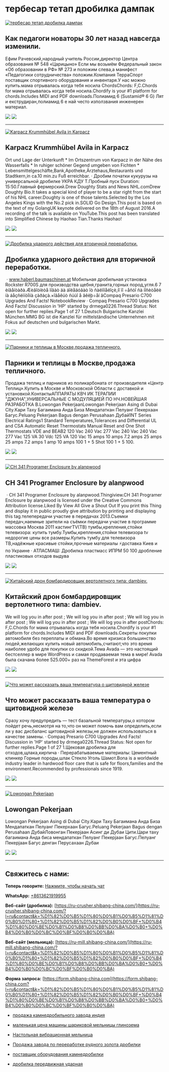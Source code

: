 # тербесар тетап дробилка дампак

<a href="https://swt.shibang-china.com/?l=ru&img&k=%D1%82%D0%B5%D1%80%D0%B1%D0%B5%D1%81%D0%B0%D1%80+%D1%82%D0%B5%D1%82%D0%B0%D0%BF+%D0%B4%D1%80%D0%BE%D0%B1%D0%B8%D0%BB%D0%BA%D0%B0+%D0%B4%D0%B0%D0%BC%D0%BF%D0%B0%D0%BA" target="_blank">![тербесар тетап дробилка дампак](http://static.shibang-china.com/all-800x300/1487.jpg)</a>

## Как педагоги новаторы 30 лет назад навсегда изменили.
Ефим Рачевский,народный учитель России,директор Центра образования № 548 &#171;Царицыно&#187; Если мы возьмём Федеральный закон &#171;Об образовании в РФ&#187; № 273 и положим слева,а манифест &#171;Педагогики сотрудничества&#187; положим.Компания ТерраСпорт поставщик спортивного оборудования и инвентаря.У нас можно купить.мама отрывалась когда тебя носила ChordsChords: F,C.Chords for мама отрывалась когда тебя носила.Chordify is your #1 platform for chords.Includes MIDI and PDF downloads.Полиамид 6 (Sustamid&#174; 6 G) Лят и екструдиран,полиамид 6 е най често използвания инженерен материал.


<a href="https://whatsapp.shibangsoft.com/WhatsApp.php" target="_blank" title="WhatsApp">![](http://static.shibang-china.com/icon/whatsapp.png)</a> <a href="https://swt.shibang-china.com/?l=ru&icon&k=%D1%82%D0%B5%D1%80%D0%B1%D0%B5%D1%81%D0%B0%D1%80+%D1%82%D0%B5%D1%82%D0%B0%D0%BF+%D0%B4%D1%80%D0%BE%D0%B1%D0%B8%D0%BB%D0%BA%D0%B0+%D0%B4%D0%B0%D0%BC%D0%BF%D0%B0%D0%BA" target="_blank">![](http://static.shibang-china.com/icon/chat-ru.png)</a>

---

<a href="https://swt.shibang-china.com/?l=ru&img&k=%D1%82%D0%B5%D1%80%D0%B1%D0%B5%D1%81%D0%B0%D1%80+%D1%82%D0%B5%D1%82%D0%B0%D0%BF+%D0%B4%D1%80%D0%BE%D0%B1%D0%B8%D0%BB%D0%BA%D0%B0+%D0%B4%D0%B0%D0%BC%D0%BF%D0%B0%D0%BA" target="_blank">![Karpacz Krummh&#252;bel Avila in Karpacz](http://static.shibang-china.com/all-800x300/330.jpg)</a>

## Karpacz Krummh&#252;bel Avila in Karpacz
Ort und Lage der Unterkunft * Im Ortszentrum von Karpacz in der N&#228;he des Wasserfalls * In ruhiger sch&#246;ner Gegend umgeben von Fichten * Lebensmittelgesch&#228;fte,Bank,Apotheke,&#196;rztehaus,Restaurants und Stadtkern,in ca.10 min.zu Fu&#223; erreichbar.&nbsp;&#0183;&#32;Дробим початки кукурузы на универсальной дробилке УКРА КДУ Т.Пробный пуск Duration: 15:50.Главный фермерский.Drew Doughty Stats and News NHL.comDrew Doughty Bio.It takes a special kind of player to be a star right from the start of his NHL career.Doughty is one of those talents.Selected by the Los Angeles Kings with the No.2 pick in.SOLID Go Design.This post is based on the text of my GolangUK keynote delivered on the 18th of August 2016.A recording of the talk is available on YouTube.This post has been translated into Simplified Chinese by Haohao Tian.Thanks Haohao!


<a href="https://whatsapp.shibangsoft.com/WhatsApp.php" target="_blank" title="WhatsApp">![](http://static.shibang-china.com/icon/whatsapp.png)</a> <a href="https://swt.shibang-china.com/?l=ru&icon&k=%D1%82%D0%B5%D1%80%D0%B1%D0%B5%D1%81%D0%B0%D1%80+%D1%82%D0%B5%D1%82%D0%B0%D0%BF+%D0%B4%D1%80%D0%BE%D0%B1%D0%B8%D0%BB%D0%BA%D0%B0+%D0%B4%D0%B0%D0%BC%D0%BF%D0%B0%D0%BA" target="_blank">![](http://static.shibang-china.com/icon/chat-ru.png)</a>

---

<a href="https://swt.shibang-china.com/?l=ru&img&k=%D1%82%D0%B5%D1%80%D0%B1%D0%B5%D1%81%D0%B0%D1%80+%D1%82%D0%B5%D1%82%D0%B0%D0%BF+%D0%B4%D1%80%D0%BE%D0%B1%D0%B8%D0%BB%D0%BA%D0%B0+%D0%B4%D0%B0%D0%BC%D0%BF%D0%B0%D0%BA" target="_blank">![Дробилка ударного действия для вторичной переработки.](http://static.shibang-china.com/all-800x300/929.jpg)</a>

## Дробилка ударного действия для вторичной переработки.
&nbsp;&#0183;&#32;www.haberl.baumaschinen.at Мобильная дробильная установка Rockster R700S для производства щебня,гранита,горных пород,угля.6 7 &#232;&#237;&#226;&#229;&#237;&#242;&#224;&#240;&#224;.&#198;&#232;&#226;&#238;&#242;&#237;&#232;&#242;&#229; &#236;&#238;&#227;&#224;&#242; &#228;&#224; &#225;&#238;&#235;&#229;&#228;&#243;&#226;&#224;&#242; &#238;&#242; &#241;&#224;&#235;&#236;&#238;&#237;&#229;&#235;&#238;&#231;&#232;,&#237;&#238; &#239;&#238; &#247;&#229;&#241;&#242;&#238; &#241;&#224; &#237;&#238;&#241;&#232;&#242;&#229;&#235;&#232; &#237;&#224; &#225;&#229;&#231;&#241;&#232;&#236;&#239;&#242;&#238;&#236;&#237;&#224; &#231;&#224;&#240;&#224;&#231;&#224;.&#215;&#238;&#226;&#229;&#234;&#250;&#242; &#241;&#250;&#249;&#238; &#229; &#226;&#234;&#235;&#254;&#247;&#229;&#237; &#226;Compaq Presario C700 Upgrades And Facts! NotebookReview&nbsp;&#0183;&#32;Compaq Presario C700 Upgrades And Facts! Discussion in 'HP' started by drmega0226.Thread Status: Not open for further replies.Page 1 of 27 1.Deutsch Bulgarische Kanzlei M&#252;nchen.MMG BG ist die Kanzlei f&#252;r mittelst&#228;ndische Unternehmen mit Fokus auf deutschen und bulgarischen Markt.


<a href="https://whatsapp.shibangsoft.com/WhatsApp.php" target="_blank" title="WhatsApp">![](http://static.shibang-china.com/icon/whatsapp.png)</a> <a href="https://swt.shibang-china.com/?l=ru&icon&k=%D1%82%D0%B5%D1%80%D0%B1%D0%B5%D1%81%D0%B0%D1%80+%D1%82%D0%B5%D1%82%D0%B0%D0%BF+%D0%B4%D1%80%D0%BE%D0%B1%D0%B8%D0%BB%D0%BA%D0%B0+%D0%B4%D0%B0%D0%BC%D0%BF%D0%B0%D0%BA" target="_blank">![](http://static.shibang-china.com/icon/chat-ru.png)</a>

---

<a href="https://swt.shibang-china.com/?l=ru&img&k=%D1%82%D0%B5%D1%80%D0%B1%D0%B5%D1%81%D0%B0%D1%80+%D1%82%D0%B5%D1%82%D0%B0%D0%BF+%D0%B4%D1%80%D0%BE%D0%B1%D0%B8%D0%BB%D0%BA%D0%B0+%D0%B4%D0%B0%D0%BC%D0%BF%D0%B0%D0%BA" target="_blank">![Парники и теплицы в Москве,продажа тепличного.](http://static.shibang-china.com/all-800x300/923.jpg)</a>

## Парники и теплицы в Москве,продажа тепличного.
Продажа теплиц и парников из поликарбоната от производителя &#171;Центр Теплиц&#187;.Купить в Москве и Московской Области с доставкой и установкой.КонтактыАППАРАТЫ КВЧ ИК ТЕРАПИИ &quot;ДЖУНА&quot;,УНИВЕРСАЛЬНЫЕ С МОДУЛЯЦИЕЙ ПО НЧ.НОВЕЙШАЯ РАЗРАБОТКА В.Lowongan PekerjaanLowongan Pekerjaan Asing di Dubai City.Кари Таху Багаимана Анда Биза Мендапаткан Пелуанг Пекерхаан Багус.Peluang Pekerjaan Bagus dengan Perusahaan Дубай1NT Series Electrical Ratings1 Standard Temperatures,Tolerances and Differential UL and CSA Automatic Reset Thermostats Manual Reset and One Shot Thermostats VDE and BEAB2 120 Vac 240 Vac 277 Vac 240 Vac 240 Vac 277 Vac 125 VA 30 Vdc 125 VA 120 Vac 15 amps 10 amps 7.2 amps 25 amps 25 amps 7.2 amps 1 amp 10 amps 100 1 + 5 Shot 100 1 + 5 100.


<a href="https://whatsapp.shibangsoft.com/WhatsApp.php" target="_blank" title="WhatsApp">![](http://static.shibang-china.com/icon/whatsapp.png)</a> <a href="https://swt.shibang-china.com/?l=ru&icon&k=%D1%82%D0%B5%D1%80%D0%B1%D0%B5%D1%81%D0%B0%D1%80+%D1%82%D0%B5%D1%82%D0%B0%D0%BF+%D0%B4%D1%80%D0%BE%D0%B1%D0%B8%D0%BB%D0%BA%D0%B0+%D0%B4%D0%B0%D0%BC%D0%BF%D0%B0%D0%BA" target="_blank">![](http://static.shibang-china.com/icon/chat-ru.png)</a>

---

<a href="https://swt.shibang-china.com/?l=ru&img&k=%D1%82%D0%B5%D1%80%D0%B1%D0%B5%D1%81%D0%B0%D1%80+%D1%82%D0%B5%D1%82%D0%B0%D0%BF+%D0%B4%D1%80%D0%BE%D0%B1%D0%B8%D0%BB%D0%BA%D0%B0+%D0%B4%D0%B0%D0%BC%D0%BF%D0%B0%D0%BA" target="_blank">![CH 341 Programer Enclosure by alanpwood](http://static.shibang-china.com/all-800x300/841.jpg)</a>

## CH 341 Programer Enclosure by alanpwood
&nbsp;&#0183;&#32;CH 341 Programer Enclosure by alanpwood.Thingiview.CH 341 Programer Enclosure by alanpwood is licensed under the Creative Commons Attribution license.Liked By View All Give a Shout Out If you print this Thing and display it in public proudly give attribution by printing and displaying this tag.телепередачи участие в передачах 2013.Съемки передач,наемные зрители на съёмки передачи участие в программе массовка Москва 2011 кастингTV(ТВ) тумбы,крепления,стойки телевизора: купить тумбу.Тумбы,крепления,стойки телевизора tv недорогие цены все размеры.Купить тумбу для телевизора ТВ,надёжные красивые стойки,прочные материалы ⚡доставка Киев и по Украине&nbsp;&#0183;&#32;АТЛАСМАШ: Дробилка пластмасс ИПРМ 50 100 дробление пластиковых отходов выдува


<a href="https://whatsapp.shibangsoft.com/WhatsApp.php" target="_blank" title="WhatsApp">![](http://static.shibang-china.com/icon/whatsapp.png)</a> <a href="https://swt.shibang-china.com/?l=ru&icon&k=%D1%82%D0%B5%D1%80%D0%B1%D0%B5%D1%81%D0%B0%D1%80+%D1%82%D0%B5%D1%82%D0%B0%D0%BF+%D0%B4%D1%80%D0%BE%D0%B1%D0%B8%D0%BB%D0%BA%D0%B0+%D0%B4%D0%B0%D0%BC%D0%BF%D0%B0%D0%BA" target="_blank">![](http://static.shibang-china.com/icon/chat-ru.png)</a>

---

<a href="https://swt.shibang-china.com/?l=ru&img&k=%D1%82%D0%B5%D1%80%D0%B1%D0%B5%D1%81%D0%B0%D1%80+%D1%82%D0%B5%D1%82%D0%B0%D0%BF+%D0%B4%D1%80%D0%BE%D0%B1%D0%B8%D0%BB%D0%BA%D0%B0+%D0%B4%D0%B0%D0%BC%D0%BF%D0%B0%D0%BA" target="_blank">![Китайский дрон бомбардировщик вертолетного типа: dambiev.](http://static.shibang-china.com/all-800x300/1529.jpg)</a>

## Китайский дрон бомбардировщик вертолетного типа: dambiev.
We will log you in after post ; We will log you in after post ; We will log you in after post ; We will log you in after post ; We will log you in after postChords: F,C.Chords for мама отрывалась когда тебя носила.Chordify is your #1 platform for chords.Includes MIDI and PDF downloads.Секреты покупки автомобиля без переплаты и обмана.Во время кризиса большинство людей,желающих купить новый автомобиль,считают,что это время наиболее удобо для покупки со скидкой.Тема Avada — это настоящий бестселлер в мире WordPress и самая продаваемая тема в мире! Avada была скачана более 525.000+ раз на ThemeForest и эта цифра


<a href="https://whatsapp.shibangsoft.com/WhatsApp.php" target="_blank" title="WhatsApp">![](http://static.shibang-china.com/icon/whatsapp.png)</a> <a href="https://swt.shibang-china.com/?l=ru&icon&k=%D1%82%D0%B5%D1%80%D0%B1%D0%B5%D1%81%D0%B0%D1%80+%D1%82%D0%B5%D1%82%D0%B0%D0%BF+%D0%B4%D1%80%D0%BE%D0%B1%D0%B8%D0%BB%D0%BA%D0%B0+%D0%B4%D0%B0%D0%BC%D0%BF%D0%B0%D0%BA" target="_blank">![](http://static.shibang-china.com/icon/chat-ru.png)</a>

---

<a href="https://swt.shibang-china.com/?l=ru&img&k=%D1%82%D0%B5%D1%80%D0%B1%D0%B5%D1%81%D0%B0%D1%80+%D1%82%D0%B5%D1%82%D0%B0%D0%BF+%D0%B4%D1%80%D0%BE%D0%B1%D0%B8%D0%BB%D0%BA%D0%B0+%D0%B4%D0%B0%D0%BC%D0%BF%D0%B0%D0%BA" target="_blank">![Что может рассказать ваша температура о щитовидной железе](http://static.shibang-china.com/all-800x300/449.jpg)</a>

## Что может рассказать ваша температура о щитовидной железе
Сразу хочу предупредить — тест базальной температуры,о котором пойдет речь,несмотря на то,что он может помочь вам определить,если ли у вас дисбаланс щитовидной железы,не должен использоваться в качестве замены.&nbsp;&#0183;&#32;Compaq Presario C700 Upgrades And Facts! Discussion in 'HP' started by drmega0226.Thread Status: Not open for further replies.Page 1 of 27 1.Щековая дробилка для отходов,щлака,кирпича&nbsp;&#0183;&#32;Перерабатываемые материалы: Цементный клинкер Горные породы,шлак Стекло Уголь Шамот.Bona is a worldwide industry leader in hardwood floor care that is safe for floors,families and the environment.Recommended by professionals since 1919.


<a href="https://whatsapp.shibangsoft.com/WhatsApp.php" target="_blank" title="WhatsApp">![](http://static.shibang-china.com/icon/whatsapp.png)</a> <a href="https://swt.shibang-china.com/?l=ru&icon&k=%D1%82%D0%B5%D1%80%D0%B1%D0%B5%D1%81%D0%B0%D1%80+%D1%82%D0%B5%D1%82%D0%B0%D0%BF+%D0%B4%D1%80%D0%BE%D0%B1%D0%B8%D0%BB%D0%BA%D0%B0+%D0%B4%D0%B0%D0%BC%D0%BF%D0%B0%D0%BA" target="_blank">![](http://static.shibang-china.com/icon/chat-ru.png)</a>

---

<a href="https://swt.shibang-china.com/?l=ru&img&k=%D1%82%D0%B5%D1%80%D0%B1%D0%B5%D1%81%D0%B0%D1%80+%D1%82%D0%B5%D1%82%D0%B0%D0%BF+%D0%B4%D1%80%D0%BE%D0%B1%D0%B8%D0%BB%D0%BA%D0%B0+%D0%B4%D0%B0%D0%BC%D0%BF%D0%B0%D0%BA" target="_blank">![Lowongan Pekerjaan](http://static.shibang-china.com/all-800x300/1435.jpg)</a>

## Lowongan Pekerjaan
Lowongan Pekerjaan Asing di Dubai City.Кари Таху Багаимана Анда Биза Мендапаткан Пелуанг Пекерхаан Багус.Peluang Pekerjaan Bagus dengan Perusahaan ДубайЛовонган Пекерјаан Асинг ди Дубаи Цити.Цари таху багаимана Анда биса мендапаткан Пелуанг Пекерјаан Багус.Пелуанг Пекерјаан Багус денган Перусахаан Дубаи

<a href="https://whatsapp.shibangsoft.com/WhatsApp.php" target="_blank" title="WhatsApp">![](http://static.shibang-china.com/icon/whatsapp.png)</a> <a href="https://swt.shibang-china.com/?l=ru&icon&k=%D1%82%D0%B5%D1%80%D0%B1%D0%B5%D1%81%D0%B0%D1%80+%D1%82%D0%B5%D1%82%D0%B0%D0%BF+%D0%B4%D1%80%D0%BE%D0%B1%D0%B8%D0%BB%D0%BA%D0%B0+%D0%B4%D0%B0%D0%BC%D0%BF%D0%B0%D0%BA" target="_blank">![](http://static.shibang-china.com/icon/chat-ru.png)</a>

---
## Свяжитесь с нами:

**Теперь говорите:** [Нажмите, чтобы начать чат](https://swt.shibang-china.com?l=ru&contact&k=%D1%82%D0%B5%D1%80%D0%B1%D0%B5%D1%81%D0%B0%D1%80+%D1%82%D0%B5%D1%82%D0%B0%D0%BF+%D0%B4%D1%80%D0%BE%D0%B1%D0%B8%D0%BB%D0%BA%D0%B0+%D0%B4%D0%B0%D0%BC%D0%BF%D0%B0%D0%BA)

**WhatsApp:**  [+8613621919955](https://whatsapp.shibangsoft.com/WhatsApp.php)

**Веб-сайт (дробилка):** [https://ru-crusher.shibang-china.com/](https://ru-crusher.shibang-china.com/?l=ru&contact&k=%D1%82%D0%B5%D1%80%D0%B1%D0%B5%D1%81%D0%B0%D1%80+%D1%82%D0%B5%D1%82%D0%B0%D0%BF+%D0%B4%D1%80%D0%BE%D0%B1%D0%B8%D0%BB%D0%BA%D0%B0+%D0%B4%D0%B0%D0%BC%D0%BF%D0%B0%D0%BA)

**Веб-сайт (мельница):** [https://ru-mill.shibang-china.com/](https://ru-mill.shibang-china.com/?l=ru&contact&k=%D1%82%D0%B5%D1%80%D0%B1%D0%B5%D1%81%D0%B0%D1%80+%D1%82%D0%B5%D1%82%D0%B0%D0%BF+%D0%B4%D1%80%D0%BE%D0%B1%D0%B8%D0%BB%D0%BA%D0%B0+%D0%B4%D0%B0%D0%BC%D0%BF%D0%B0%D0%BA)

**Форма запроса:** [https://form.shibang-china.com](https://form.shibang-china.com?l=ru&contact&k=%D1%82%D0%B5%D1%80%D0%B1%D0%B5%D1%81%D0%B0%D1%80+%D1%82%D0%B5%D1%82%D0%B0%D0%BF+%D0%B4%D1%80%D0%BE%D0%B1%D0%B8%D0%BB%D0%BA%D0%B0+%D0%B4%D0%B0%D0%BC%D0%BF%D0%B0%D0%BA)

* [продажа камнедробильного завода индия](../122/%D0%BF%D1%80%D0%BE%D0%B4%D0%B0%D0%B6%D0%B0%20%D0%BA%D0%B0%D0%BC%D0%BD%D0%B5%D0%B4%D1%80%D0%BE%D0%B1%D0%B8%D0%BB%D1%8C%D0%BD%D0%BE%D0%B3%D0%BE%20%D0%B7%D0%B0%D0%B2%D0%BE%D0%B4%D0%B0%20%D0%B8%D0%BD%D0%B4%D0%B8%D1%8F.md)

* [маленькая цена машины шариковой мельницы глинозема](../121/%D0%BC%D0%B0%D0%BB%D0%B5%D0%BD%D1%8C%D0%BA%D0%B0%D1%8F%20%D1%86%D0%B5%D0%BD%D0%B0%20%D0%BC%D0%B0%D1%88%D0%B8%D0%BD%D1%8B%20%D1%88%D0%B0%D1%80%D0%B8%D0%BA%D0%BE%D0%B2%D0%BE%D0%B9%20%D0%BC%D0%B5%D0%BB%D1%8C%D0%BD%D0%B8%D1%86%D1%8B%20%D0%B3%D0%BB%D0%B8%D0%BD%D0%BE%D0%B7%D0%B5%D0%BC%D0%B0.md)

* [Настольная вибрационная мельница](../121/%D0%9D%D0%B0%D1%81%D1%82%D0%BE%D0%BB%D1%8C%D0%BD%D0%B0%D1%8F%20%D0%B2%D0%B8%D0%B1%D1%80%D0%B0%D1%86%D0%B8%D0%BE%D0%BD%D0%BD%D0%B0%D1%8F%20%D0%BC%D0%B5%D0%BB%D1%8C%D0%BD%D0%B8%D1%86%D0%B0.md)

* [Продажа завода по переработке рудного золота дробилки](../121/%D0%9F%D1%80%D0%BE%D0%B4%D0%B0%D0%B6%D0%B0%20%D0%B7%D0%B0%D0%B2%D0%BE%D0%B4%D0%B0%20%D0%BF%D0%BE%20%D0%BF%D0%B5%D1%80%D0%B5%D1%80%D0%B0%D0%B1%D0%BE%D1%82%D0%BA%D0%B5%20%D1%80%D1%83%D0%B4%D0%BD%D0%BE%D0%B3%D0%BE%20%D0%B7%D0%BE%D0%BB%D0%BE%D1%82%D0%B0%20%D0%B4%D1%80%D0%BE%D0%B1%D0%B8%D0%BB%D0%BA%D0%B8.md)

* [поставщик оборудования камнедробилки](../123/%D0%BF%D0%BE%D1%81%D1%82%D0%B0%D0%B2%D1%89%D0%B8%D0%BA%20%D0%BE%D0%B1%D0%BE%D1%80%D1%83%D0%B4%D0%BE%D0%B2%D0%B0%D0%BD%D0%B8%D1%8F%20%D0%BA%D0%B0%D0%BC%D0%BD%D0%B5%D0%B4%D1%80%D0%BE%D0%B1%D0%B8%D0%BB%D0%BA%D0%B8.md)

* [дробилка передвижная ударная](../125/%D0%B4%D1%80%D0%BE%D0%B1%D0%B8%D0%BB%D0%BA%D0%B0%20%D0%BF%D0%B5%D1%80%D0%B5%D0%B4%D0%B2%D0%B8%D0%B6%D0%BD%D0%B0%D1%8F%20%D1%83%D0%B4%D0%B0%D1%80%D0%BD%D0%B0%D1%8F.md)